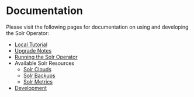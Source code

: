 <!--
    Licensed to the Apache Software Foundation (ASF) under one or more
    contributor license agreements.  See the NOTICE file distributed with
    this work for additional information regarding copyright ownership.
    The ASF licenses this file to You under the Apache License, Version 2.0
    the "License"); you may not use this file except in compliance with
    the License.  You may obtain a copy of the License at

        http://www.apache.org/licenses/LICENSE-2.0

    Unless required by applicable law or agreed to in writing, software
    distributed under the License is distributed on an "AS IS" BASIS,
    WITHOUT WARRANTIES OR CONDITIONS OF ANY KIND, either express or implied.
    See the License for the specific language governing permissions and
    limitations under the License.
 -->

# Documentation

Please visit the following pages for documentation on using and developing the Solr Operator:

- [Local Tutorial](local_tutorial.md)
- [Upgrade Notes](upgrade-notes.md)
- [Running the Solr Operator](running-the-operator.md)
- Available Solr Resources
    - [Solr Clouds](solr-cloud)
    - [Solr Backups](solr-backup)
    - [Solr Metrics](solr-prometheus-exporter)
- [Development](development.md)